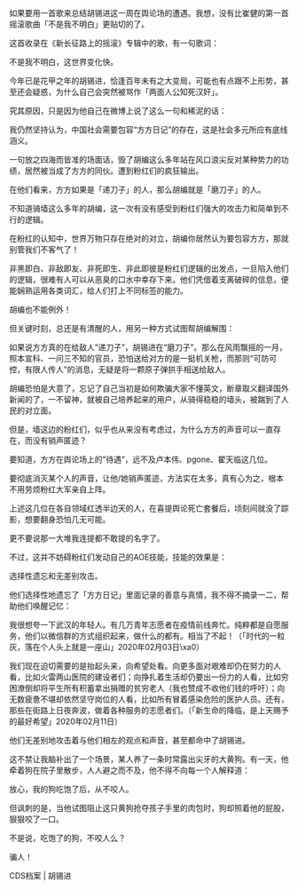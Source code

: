 如果要用一首歌来总结胡锡进这一周在舆论场的遭遇。我想，没有比崔健的第一首摇滚歌曲「不是我不明白」更贴切的了。

这首收录在《新长征路上的摇滚》专辑中的歌，有一句歌词：

不是我不明白，这世界变化快。

今年已是花甲之年的胡锡进，恰逢百年未有之大变局，可能也有点跟不上形势，甚至还会疑惑，为什么自己会突然被骂作「两面人公知死汉奸」。

究其原因，只是因为他自己在微博上说了这么一句和稀泥的话：

我仍然坚持认为，中国社会需要包容“方方日记”的存在，这是社会多元所应有底线涵义。

一句放之四海而皆准的场面话，毁了胡编这么多年站在风口浪尖反对某种势力的功绩，居然被当成了方方的同伙。遭到粉红们的疯狂输出。

在他们看来，方方如果是「递刀子」的人，那么胡编就是「磨刀子」的人。

不知道骑墙这么多年的胡编，这一次有没有感受到粉红们强大的攻击力和简单到不行的逻辑。

在粉红的认知中，世界万物只存在绝对的对立，胡编你居然认为要包容方方，那就别管我们不客气了！

非黑即白、非敌即友、非死即生、非此即彼是粉红们逻辑的出发点，一旦陷入他们的逻辑，很难有人可以从恶臭的口水中幸存下来。他们凭借着支离破碎的信息，便能娴熟运用各类词汇，给人们打上不同标签的能力。

胡编也不能例外！

但关键时刻，总还是有清醒的人，用另一种方式试图帮胡编解围：

如果说方方真的在给敌人“递刀子”，胡锡进在“磨刀子”。那么在风雨飘摇的一月，照本宣科、一问三不知的官员，恐怕送给对方的是一挺机关枪，而那则“可防可控，有限人传人”的消息，无疑是将一颗原子弹拱手相送给敌人。

胡编恐怕是大意了，忘记了自己当初是如何欺骗大家不懂英文，断章取义翻译国外新闻的了，一不留神，就被自己培养起来的用户，从骑得稳稳的墙头，被踹到了人民的对立面。

但是，墙这边的粉红们，似乎也从来没有考虑过，为什么方方的声音可以一直存在，而没有销声匿迹？

要知道，方方在舆论场上的“待遇”，远不及卢本伟、pgone、翟天临这几位。

要彻底消灭某个人的声音，让他/她销声匿迹，方法实在太多，真有心为之，根本不用劳烦粉红大军亲自上阵。

上述这几位在各自领域红透半边天的人，在喜提舆论死亡套餐后，顷刻间就没了踪影，想要翻身恐怕几无可能。

更不要说那一大堆我连提都不敢提的名字了。

不过，这并不妨碍粉红们发动自己的AOE技能，技能的效果是：

选择性遗忘和无差别攻击。

他们选择性地遗忘了「方方日记」里面记录的善意与真情，我不得不摘录一二，帮助他们唤醒记忆：

我很想夸一下武汉的年轻人。有几万青年志愿者在疫情前线奔忙。纯粹都是自愿服务，他们以微信群的方式组织起来，做什么的都有。相当了不起！（「时代的一粒灰，落在个人头上就是一座山」2020年02月03日\xa0）

我们现在迫切需要的是抬起头来，向希望处看。向更多面对艰难却仍在努力的人看，比如火雷两山医院的建设者们；向挣扎着生活却仍要出一份力的人看，比如穷困潦倒却将平生所有积蓄拿出捐赠的贫穷老人（我也赞成不收他们钱的呼吁）；向无数疲惫不堪却依然坚守岗位的人看，比如所有冒着感染危险的医护人员。还有，那些在街路上日夜奔波，做着各种服务的志愿者们。（「新生命的降临，是上天赐予的最好希望」2020年02月11日）

他们无差别地攻击着与他们相左的观点和声音，甚至都命中了胡锡进。

这不禁让我脑补出了一个场景，某人养了一条时常露出尖牙的大黄狗。有一天，他牵着狗在院子里散步，人人避之而不及，他不得不向每一个人解释道：

放心，我的狗吃饱了后，从不咬人。

但讽刺的是，当他试图阻止这只黄狗抢夺孩子手里的肉包时，狗却照着他的屁股，狠狠咬了一口。

不是说，吃饱了的狗，不咬人么？

骗人！

CDS档案 | 胡锡进 
